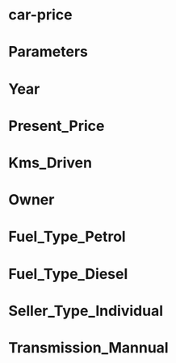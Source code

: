 # car-price
# Parameters
# Year
# Present_Price
# Kms_Driven
# Owner
# Fuel_Type_Petrol
# Fuel_Type_Diesel
# Seller_Type_Individual
# Transmission_Mannual
